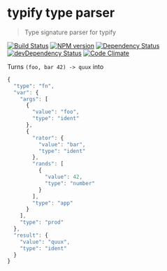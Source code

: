 # typify type parser

> Type signature parser for typify

[![Build Status](https://secure.travis-ci.org/phadej/typify-parser.svg?branch=master)](http://travis-ci.org/phadej/typify-parser)
[![NPM version](https://badge.fury.io/js/typify-parser.svg)](http://badge.fury.io/js/typify-parser)
[![Dependency Status](https://david-dm.org/phadej/typify-parser.svg)](https://david-dm.org/phadej/typify-parser)
[![devDependency Status](https://david-dm.org/phadej/typify-parser/dev-status.svg)](https://david-dm.org/phadej/typify-parser#info=devDependencies)
[![Code Climate](https://img.shields.io/codeclimate/github/phadej/typify-parser.svg)](https://codeclimate.com/github/phadej/typify-parser)

Turns `(foo, bar 42) -> quux` into
```js
{
  "type": "fn",
  "var": {
    "args": [
      {
        "value": "foo",
        "type": "ident"
      },
      {
        "rator": {
          "value": "bar",
          "type": "ident"
        },
        "rands": [
          {
            "value": 42,
            "type": "number"
          }
        ],
        "type": "app"
      }
    ],
    "type": "prod"
  },
  "result": {
    "value": "quux",
    "type": "ident"
  }
}
```
